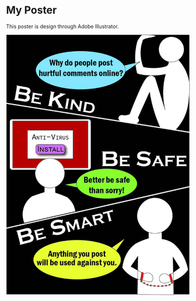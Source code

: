 # My Poster

This poster is design through Adobe Illustrator.

![GitHub Logo](/README%20Image/CCA1.jpg)
